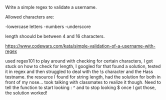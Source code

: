 Write a simple regex to validate a username.

Allowed characters are:

-lowercase letters -numbers -underscore

length shoould be between 4 and 16 characters.  

https://www.codewars.com/kata/simple-validation-of-a-username-with-regex

used regex101 to play around with checking for certain characters, I got stuck on how to check for length, I googled for that found a solution, tested it in regex and then struggled to deal with the \s character and the Hass testname.  the resource I found for string length, had the solution for both in front of my nose... took talking with classmates to realize it though.  Need to tell the function to start looking : ^ and to stop looking $ once I got those, the solution worked!